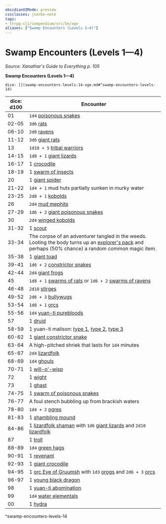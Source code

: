 ```yaml
---
obsidianUIMode: preview
cssclasses: json5e-note
tags:
- ttrpg-cli/compendium/src/5e/xge
aliases: ["Swamp Encounters (Levels 1—4)"]
---
```

# Swamp Encounters (Levels 1—4)
*Source: Xanathar's Guide to Everything p. 105* 

**Swamp Encounters (Levels 1—4)**

`dice: [](swamp-encounters-levels-14-xge.md#^swamp-encounters-levels-14)`

| dice: d100 | Encounter |
|------------|-----------|
| 01 | `1d4` [poisonous snakes](2-Mechanics/CLI/bestiary/beast/venomous-snake-xmm.md) |
| 02-05 | `3d6` [rats](2-Mechanics/CLI/bestiary/beast/rat-xmm.md) |
| 06-10 | `2d8` [ravens](2-Mechanics/CLI/bestiary/beast/raven-xmm.md) |
| 11-12 | `3d6` [giant rats](2-Mechanics/CLI/bestiary/beast/giant-rat-xmm.md) |
| 13 | `1d10 + 5` [tribal warriors](2-Mechanics/CLI/bestiary/humanoid/warrior-infantry-xmm.md) |
| 14-15 | `1d8 + 1` [giant lizards](2-Mechanics/CLI/bestiary/beast/giant-lizard-xmm.md) |
| 16-17 | 1 [crocodile](2-Mechanics/CLI/bestiary/beast/crocodile-xmm.md) |
| 18-19 | 1 [swarm of insects](2-Mechanics/CLI/bestiary/beast/swarm-of-insects-xmm.md) |
| 20 | 1 [giant spider](2-Mechanics/CLI/bestiary/beast/giant-spider-xmm.md) |
| 21-22 | `1d4 + 1` mud huts partially sunken in murky water |
| 23-25 | `2d8 + 1` [kobolds](2-Mechanics/CLI/bestiary/dragon/kobold-warrior-xmm.md) |
| 26 | `2d4` [mud mephits](2-Mechanics/CLI/bestiary/elemental/mud-mephit-xmm.md) |
| 27-29 | `1d6 + 2` [giant poisonous snakes](2-Mechanics/CLI/bestiary/beast/giant-venomous-snake-xmm.md) |
| 30 | `2d4` [winged kobolds](2-Mechanics/CLI/bestiary/dragon/winged-kobold-xmm.md) |
| 31-32 | 1 [scout](2-Mechanics/CLI/bestiary/humanoid/scout-xmm.md) |
| 33-34 | The corpse of an adventurer tangled in the weeds. Looting the body turns up an [explorer's pack](2-Mechanics/CLI/items/explorers-pack-xphb.md) and perhaps (50% chance) a random common magic item. |
| 35-38 | 1 [giant toad](2-Mechanics/CLI/bestiary/beast/giant-toad-xmm.md) |
| 39-41 | `1d6 + 2` [constrictor snakes](2-Mechanics/CLI/bestiary/beast/constrictor-snake-xmm.md) |
| 42-44 | `2d4` [giant frogs](2-Mechanics/CLI/bestiary/beast/giant-frog-xmm.md) |
| 45 | `1d8 + 1` [swarms of rats](2-Mechanics/CLI/bestiary/beast/swarm-of-rats-xmm.md) or `1d6 + 2` [swarms of ravens](2-Mechanics/CLI/bestiary/beast/swarm-of-ravens-xmm.md) |
| 46-48 | `2d10` [stirges](2-Mechanics/CLI/bestiary/monstrosity/stirge-xmm.md) |
| 49-52 | `2d6 + 3` [bullywugs](2-Mechanics/CLI/bestiary/fey/bullywug-warrior-xmm.md) |
| 53-54 | `1d8 + 1` [orcs](2-Mechanics/CLI/bestiary/humanoid/tough-xmm.md) |
| 55-56 | `1d4` [yuan-ti purebloods](2-Mechanics/CLI/bestiary/monstrosity/yuan-ti-infiltrator-xmm.md) |
| 57 | 1 [druid](2-Mechanics/CLI/bestiary/humanoid/druid-xmm.md) |
| 58-59 | 1 yuan-ti malison: [type 1](2-Mechanics/CLI/bestiary/monstrosity/yuan-ti-malison-type-1-xmm.md), [type 2](2-Mechanics/CLI/bestiary/monstrosity/yuan-ti-malison-type-2-xmm.md), [type 3](2-Mechanics/CLI/bestiary/monstrosity/yuan-ti-malison-type-3-xmm.md) |
| 60-62 | 1 [giant constrictor snake](2-Mechanics/CLI/bestiary/beast/giant-constrictor-snake-xmm.md) |
| 63-64 | A high-pitched shriek that lasts for `1d4` minutes |
| 65-67 | `2d4` [lizardfolk](2-Mechanics/CLI/bestiary/humanoid/scout-xmm.md) |
| 68-69 | `1d4` [ghouls](2-Mechanics/CLI/bestiary/undead/ghoul-xmm.md) |
| 70-71 | 1 [will-o'-wisp](2-Mechanics/CLI/bestiary/undead/will-o-wisp-xmm.md) |
| 72 | 1 [wight](2-Mechanics/CLI/bestiary/undead/wight-xmm.md) |
| 73 | 1 [ghast](2-Mechanics/CLI/bestiary/undead/ghast-xmm.md) |
| 74-75 | 1 [swarm of poisonous snakes](2-Mechanics/CLI/bestiary/beast/swarm-of-venomous-snakes-xmm.md) |
| 76-77 | A foul stench bubbling up from brackish waters |
| 78-80 | `1d4 + 2` [ogres](2-Mechanics/CLI/bestiary/giant/ogre-xmm.md) |
| 81-83 | 1 [shambling mound](2-Mechanics/CLI/bestiary/plant/shambling-mound-xmm.md) |
| 84-86 | 1 [lizardfolk shaman](2-Mechanics/CLI/bestiary/elemental/lizardfolk-geomancer-xmm.md) with `1d6` [giant lizards](2-Mechanics/CLI/bestiary/beast/giant-lizard-xmm.md) and `2d10` [lizardfolk](2-Mechanics/CLI/bestiary/humanoid/scout-xmm.md) |
| 87 | 1 [troll](2-Mechanics/CLI/bestiary/giant/troll-xmm.md) |
| 88-89 | `1d4` [green hags](2-Mechanics/CLI/bestiary/fey/green-hag-xmm.md) |
| 90-91 | 1 [revenant](2-Mechanics/CLI/bestiary/undead/revenant-xmm.md) |
| 92-93 | 1 [giant crocodile](2-Mechanics/CLI/bestiary/beast/giant-crocodile-xmm.md) |
| 94-95 | 1 [orc Eye of Gruumsh](2-Mechanics/CLI/bestiary/humanoid/cultist-fanatic-xmm.md) with `1d3` [orogs](2-Mechanics/CLI/bestiary/humanoid/berserker-xmm.md) and `2d6 + 3` [orcs](2-Mechanics/CLI/bestiary/humanoid/tough-xmm.md) |
| 96-97 | 1 [young black dragon](2-Mechanics/CLI/bestiary/dragon/young-black-dragon-xmm.md) |
| 98 | 1 [yuan-ti abomination](2-Mechanics/CLI/bestiary/monstrosity/yuan-ti-abomination-xmm.md) |
| 99 | `1d4` [water elementals](2-Mechanics/CLI/bestiary/elemental/water-elemental-xmm.md) |
| 00 | 1 [hydra](2-Mechanics/CLI/bestiary/monstrosity/hydra-xmm.md) |
^swamp-encounters-levels-14
